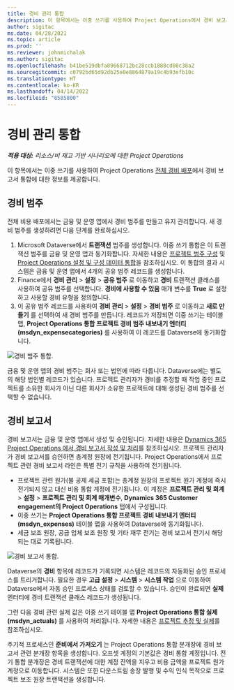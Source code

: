 ```yaml
---
title: 경비 관리 통합
description: 이 항목에서는 이중 쓰기를 사용하여 Project Operations에서 경비 보고서 통합에 대한 정보를 제공합니다.
author: sigitac
ms.date: 04/28/2021
ms.topic: article
ms.prod: ''
ms.reviewer: johnmichalak
ms.author: sigitac
ms.openlocfilehash: b41be519dbfa89668712bc28ccb1888cd08c38a2
ms.sourcegitcommit: c0792bd65d92db25e0e8864879a19c4b93efb10c
ms.translationtype: HT
ms.contentlocale: ko-KR
ms.lasthandoff: 04/14/2022
ms.locfileid: "8585800"
---
```

# <a name="expense-management-integration"></a>경비 관리 통합

_**적용 대상:** 리소스/비 재고 기반 시나리오에 대한 Project Operations_

이 항목에서는 이중 쓰기를 사용하여 Project Operations [전체 경비 배포](../expense/expense-overview.md)에서 경비 보고서 통합에 대한 정보를 제공합니다.

## <a name="expense-categories"></a>경비 범주

전체 비용 배포에서는 금융 및 운영 앱에서 경비 범주를 만들고 유지 관리합니다. 새 경비 범주를 생성하려면 다음 단계를 완료하십시오.

1. Microsoft Dataverse에서 **트랜잭션** 범주를 생성합니다. 이중 쓰기 통합은 이 트랜잭션 범주를 금융 및 운영 앱과 동기화합니다. 자세한 내용은 [프로젝트 범주 구성](/dynamics365/project-operations/project-accounting/configure-project-categories) 및 [Project Operations 설정 및 구성 데이터 통합](resource-dual-write-setup-integration.md)을 참조하십시오. 이 통합의 결과 시스템은 금융 및 운영 앱에서 4개의 공유 범주 레코드를 생성합니다.
2. Finance에서 **경비 관리** > **설정** > **공유 범주** 로 이동하고 **경비** 트랜잭션 클래스를 사용하여 공유 범주를 선택합니다. **경비에 사용할 수 있음** 매개 변수를 **True** 로 설정하고 사용할 경비 유형을 정의합니다.
3. 이 공유 범주 레코드를 사용하여 **경비 관리** > **설정** > **경비 범주** 로 이동하고 **새로 만들기** 를 선택하여 새 경비 범주를 만듭니다. 레코드가 저장되면 이중 쓰기는 테이블 맵, **Project Operations 통합 프로젝트 경비 범주 내보내기 엔터티(msdyn\_expensecategories)** 를 사용하여 이 레코드를 Dataverse에 동기화합니다.

  ![경비 범주 통합.](./media/DW6ExpenseCategories.png)

금융 및 운영 앱의 경비 범주는 회사 또는 법인에 따라 다릅니다. Dataverse에는 별도의 해당 법인별 레코드가 있습니다. 프로젝트 관리자가 경비를 추정할 때 작업 중인 프로젝트를 소유한 회사가 아닌 다른 회사가 소유한 프로젝트에 대해 생성된 경비 범주를 선택할 수 없습니다. 

## <a name="expense-reports"></a>경비 보고서

경비 보고서는 금융 및 운영 앱에서 생성 및 승인됩니다. 자세한 내용은 [Dynamics 365 Project Operations 에서 경비 보고서 작성 및 처리](/learn/modules/create-process-expense-reports/)를 참조하십시오. 프로젝트 관리자가 경비 보고서를 승인하면 총계정 원장에 전기됩니다. Project Operations에서 프로젝트 관련 경비 보고서 라인은 특별 전기 규칙을 사용하여 전기됩니다.

  - 프로젝트 관련 원가(불 공제 세금 포함)는 총계정 원장의 프로젝트 원가 계정에 즉시 전기되지 않고 대신 비용 통합 계정에 전기됩니다. 이 계정은 **프로젝트 관리 및 회계** > **설정** > **프로젝트 관리 및 회계 매개변수**, **Dynamics 365 Customer engagement의 Project Operations** 탭에서 구성됩니다.
  - 이중 쓰기는 **Project Operations 통합 프로젝트 경비 내보내기 엔터티(msdyn\_expenses)** 테이블 맵을 사용하여 Dataverse에 동기화됩니다.
  - 세금 보조 원장, 공급 업체 보조 원장 및 기타 재무 전기는 경비 보고서 전기시 해당되는 대로 기록됩니다.

  ![경비 보고서 통합.](./media/DW6ExpenseReports.png)

Dataverse의 **경비** 항목에 레코드가 기록되면 시스템은 레코드의 자동화된 승인 프로세스를 트리거합니다. 필요한 경우 **고급 설정** > **시스템** > **시스템 작업** 으로 이동하여 Dataverse에서 자동 승인 프로세스 상태를 검토할 수 있습니다. 승인이 완료되면 **실제** 엔터티에 경비 트랜잭션 클래스 레코드가 생성됩니다.

그런 다음 경비 관련 실제 값은 이중 쓰기 테이블 맵 **Project Operations 통합 실제(msdyn\_actuals)** 를 사용하여 처리됩니다. 자세한 내용은 [프로젝트 추정 및 실제](resource-dual-write-estimates-actuals.md)를 참조하십시오.

주기적 프로세스인 **준비에서 가져오기** 는 Project Operations 통합 분개장에 경비 보고서 관련 분개장 항목을 생성합니다. 오프셋 계정의 기본값은 경비 통합 계정입니다. 전기 통합 분개장은 경비 트랜잭션에 대한 계정 잔액을 지우고 비용 금액을 프로젝트 원가 계정으로 이동합니다. 시스템은 또한 다운스트림 송장 발행 및 수익 인식 목적으로 프로젝트 보조 원장 트랜잭션을 생성합니다.
